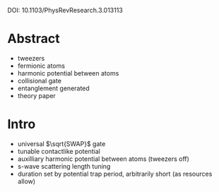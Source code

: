 DOI: 10.1103/PhysRevResearch.3.013113

# Abstract
- tweezers
- fermionic atoms
- harmonic potential between atoms
- collisional gate
- entanglement generated
- theory paper


# Intro
- universal $\sqrt{SWAP}$ gate
- tunable contactlike potential
- auxilliary harmonic potential between atoms (tweezers off)
- s-wave scattering length tuning
- duration set by potential trap period, arbitrarily short (as resources allow)